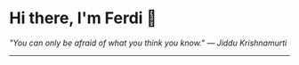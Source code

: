 <h1>Hi there, I'm Ferdi 👋</h1>

<p><em>
  "You can only be afraid of what you think you know." — Jiddu Krishnamurti
</em></p>

---
